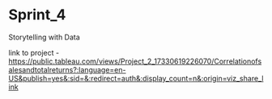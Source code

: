 # Sprint_4

Storytelling with Data

link to project - https://public.tableau.com/views/Project_2_17330619226070/Correlationofsalesandtotalreturns?:language=en-US&publish=yes&:sid=&:redirect=auth&:display_count=n&:origin=viz_share_link
